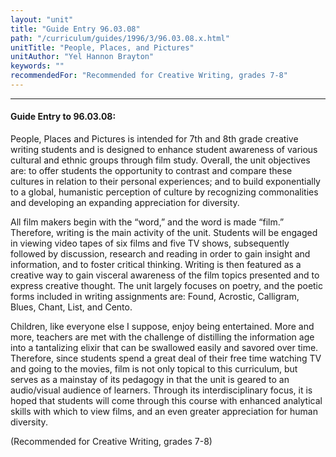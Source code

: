 ```yaml
---
layout: "unit"
title: "Guide Entry 96.03.08"
path: "/curriculum/guides/1996/3/96.03.08.x.html"
unitTitle: "People, Places, and Pictures"
unitAuthor: "Yel Hannon Brayton"
keywords: ""
recommendedFor: "Recommended for Creative Writing, grades 7-8"
---
```

<body>
<hr/>
<h4>
Guide Entry to 96.03.08:
</h4>
People, Places and Pictures is intended for 7th and 8th grade creative writing students and is designed to enhance student awareness of various cultural and ethnic groups through film study. Overall, the unit objectives are: to offer students the opportunity to contrast and compare these cultures in relation to their personal experiences; and to build exponentially to a global, humanistic perception of culture by recognizing commonalities and developing an expanding appreciation for diversity.
<p>
All film makers begin with the “word,” and the word is made “film.” Therefore, writing is the main activity of the unit. Students will be engaged in viewing video tapes of six films and five TV shows, subsequently followed by discussion, research and reading in order to gain insight and information, and to foster critical thinking. Writing is then featured as a creative way to gain visceral awareness of the film topics presented and to express creative thought. The unit largely focuses on poetry, and the poetic forms included in writing assignments are: Found, Acrostic, Calligram, Blues, Chant, List, and Cento.
</p>
<p>
Children, like everyone else I suppose, enjoy being entertained. More and more, teachers are met with the challenge of distilling the information age into a tantalizing elixir that can be swallowed easily and savored over time. Therefore, since students spend a great deal of their free time watching TV and going to the movies, film is not only topical to this curriculum, but serves as a mainstay of its pedagogy in that the unit is geared to an audio/visual audience of learners. Through its interdisciplinary focus, it is hoped that students will come through this course with enhanced analytical skills with which to view films, and an even greater appreciation for human diversity.
</p>
<p>
(Recommended for Creative Writing, grades 7-8)
</p>
</body>